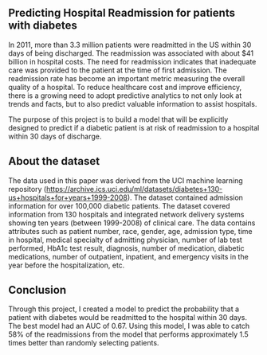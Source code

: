 ## Predicting Hospital Readmission for patients with diabetes
In 2011, more than 3.3 million patients were readmitted in the US within 30 days of being discharged. The readmission was associated with about $41 billion in hospital costs. The need for readmission indicates that inadequate care was provided to the patient at the time of first admission. The readmission rate has become an important metric measuring the overall quality of a hospital. To reduce healthcare cost and improve efficiency, there is a growing need to adopt predictive analytics to not only look at trends and facts, but to also predict valuable information to assist hospitals. 

The purpose of this project is to build a model that will be explicitly designed to predict if a diabetic patient is at risk of readmission to a hospital within 30 days of discharge. 

## About the dataset
The data used in this paper was derived from the UCI machine learning repository (https://archive.ics.uci.edu/ml/datasets/diabetes+130-us+hospitals+for+years+1999-2008). The dataset contained admission information for over 100,000 diabetic patients. The dataset covered information from 130 hospitals and integrated network delivery systems showing ten years (between 1999-2008) of clinical care. The data contains attributes such as patient number, race, gender, age, admission type, time in hospital, medical specialty of admitting physician, number of lab test performed, HbA1c test result, diagnosis, number of medication, diabetic medications, number of outpatient, inpatient, and emergency visits in the year before the hospitalization, etc.

## Conclusion
Through this project, I created a model to predict the probability that a patient with diabetes would be readmitted to the hospital within 30 days. The best model had an AUC of 0.67. Using this model, I was able to catch 58% of the readmissions from the model that performs approximately 1.5 times better than randomly selecting patients.
